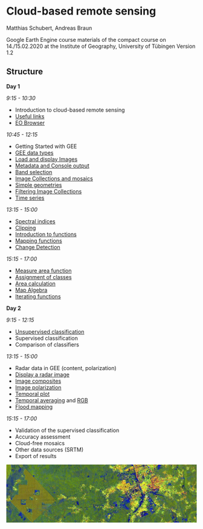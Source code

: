 # Cloud-based remote sensing
Matthias Schubert, Andreas Braun

Google Earth Engine course materials of the compact course on 14./15.02.2020 at the Institute of Geography, University of Tübingen
Version 1.2

## Structure

**Day 1**

*9:15 - 10:30*
- Introduction to cloud-based remote sensing
- [Useful links](https://github.com/Geo-Uni-Tuebingen/GEE/blob/master/useful_links.md)
- [EO Browser](https://apps.sentinel-hub.com/eo-browser/)

*10:45 - 12:15*
- Getting Started with GEE
- [GEE data types](https://github.com/Geo-Uni-Tuebingen/GEE/blob/master/scripts/S2_GEE_data_types.js)
- [Load and display Images](https://github.com/Geo-Uni-Tuebingen/GEE/blob/master/scripts/S2_Load_and_display_images.js)
- [Metadata and Console output](https://github.com/Geo-Uni-Tuebingen/GEE/blob/master/scripts/S2_Metadata_and_Console_output.js)
- [Band selection](https://github.com/Geo-Uni-Tuebingen/GEE/blob/master/scripts/S2_Band_selection.js)
- [Image Collections and mosaics](https://github.com/Geo-Uni-Tuebingen/GEE/blob/master/scripts/S2_Image_Collections_and_mosaics.js)
- [Simple geometries](https://github.com/Geo-Uni-Tuebingen/GEE/blob/master/scripts/S2_Simple_geometries.js)
- [Filtering Image Collections](https://github.com/Geo-Uni-Tuebingen/GEE/blob/master/scripts/S2_Filtering_Image_Collections.js)
- [Time series](https://github.com/Geo-Uni-Tuebingen/GEE/blob/master/scripts/S2_Time_series.js)

*13:15 - 15:00* 
- [Spectral indices](https://github.com/Geo-Uni-Tuebingen/GEE/blob/master/scripts/S2_Spectral_indices.js) 
- [Clipping](https://github.com/Geo-Uni-Tuebingen/GEE/blob/master/scripts/S2_Clipping.js)
- [Introduction to functions](https://github.com/Geo-Uni-Tuebingen/GEE/blob/master/scripts/S2_Introduction_to_functions.js)
- [Mapping functions](https://github.com/Geo-Uni-Tuebingen/GEE/blob/master/scripts/S2_Mapping_functions.js)
- [Change Detection](https://github.com/Geo-Uni-Tuebingen/GEE/blob/master/scripts/S2_Change_detection.js)

*15:15 - 17:00*
- [Measure area function](https://github.com/Geo-Uni-Tuebingen/GEE/blob/master/scripts/S2_Measure_area_function.js)
- [Assignment of classes](https://github.com/Geo-Uni-Tuebingen/GEE/blob/master/scripts/S2_Assignment_of_classes.js)
- [Area calculation](https://github.com/Geo-Uni-Tuebingen/GEE/blob/master/scripts/S2_Area_calculation.js)
- [Map Algebra](https://github.com/Geo-Uni-Tuebingen/GEE/blob/master/scripts/S2_Map_Algebra.js)
- [Iterating functions](https://github.com/Geo-Uni-Tuebingen/GEE/blob/master/scripts/S2_Iterating_functions.js)

**Day 2**

*9:15 - 12:15*
- [Unsupervised classification](https://github.com/Geo-Uni-Tuebingen/GEE/blob/master/scripts/S2_Unsupervised_Classification.js)
- Supervised classification
- Comparison of classifiers

*13:15 - 15:00*
- Radar data in GEE (content, polarization)
- [Display a radar image](https://github.com/Geo-Uni-Tuebingen/GEE/blob/master/scripts/S1_single_image.js)
- [Image composites](https://github.com/Geo-Uni-Tuebingen/GEE/blob/master/scripts/S1_image_composite.js)
- [Image polarization](https://github.com/Geo-Uni-Tuebingen/GEE/blob/master/scripts/S1_polarization)
- [Temporal plot](https://github.com/Geo-Uni-Tuebingen/GEE/blob/master/scripts/S1_temporal_plot.js)
- [Temporal averaging](https://github.com/Geo-Uni-Tuebingen/GEE/blob/master/scripts/S1_temporal_average.js) and [RGB](https://github.com/Geo-Uni-Tuebingen/GEE/blob/master/scripts/S1_temporal_average_RGB.js)
- [Flood mapping](https://github.com/Geo-Uni-Tuebingen/GEE/blob/master/scripts/S1_flood_mapping.js)

*15:15 - 17:00*
- Validation of the supervised classification
- Accuracy assessment
- Cloud-free mosaics
- Other data sources (SRTM)
- Export of results


![Palm Oil plantations near a city in Nigeria](https://github.com/Geo-Uni-Tuebingen/GEE/blob/master/imgs/PalmOil%20thin.jpg)
